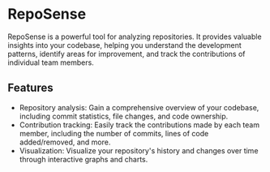 # RepoSense

RepoSense is a powerful tool for analyzing repositories. It provides valuable insights into your codebase, helping you understand the development patterns, identify areas for improvement, and track the contributions of individual team members.

## Features

- Repository analysis: Gain a comprehensive overview of your codebase, including commit statistics, file changes, and code ownership.
- Contribution tracking: Easily track the contributions made by each team member, including the number of commits, lines of code added/removed, and more.
- Visualization: Visualize your repository's history and changes over time through interactive graphs and charts.